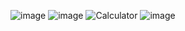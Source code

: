 ![image](https://github.com/user-attachments/assets/77ae2574-3e55-4cf0-b3fd-93af5dcad8d1)
![image](https://github.com/user-attachments/assets/fca065f2-f2be-437d-8033-ce80beb2a89a)
![Calculator](https://github.com/user-attachments/assets/1a78c4f3-15b7-4efd-8bf5-1ab6abd2f7f9)
![image](https://github.com/user-attachments/assets/e3a6105f-a794-449a-a808-d90aedaca6c2)
